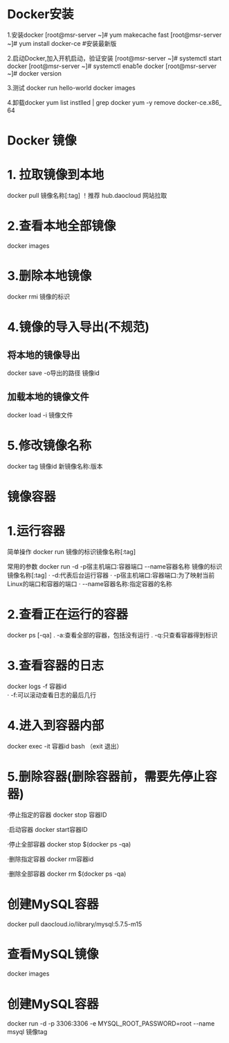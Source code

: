 # **Docker安装**
1.安装docker
[root@msr-server ~]# yum makecache fast
[root@msr-server ~]# yum install docker-ce #安装最新版

2.启动Docker,加入开机启动，验证安装
[root@msr-server ~]# systemctl start docker
[root@msr-server ~]# systemctl enab1e docker
[root@msr-server ~]# docker version

3.测试
docker run hello-world
docker images

4.卸载docker
yum list instlled | grep docker
yum -y remove docker-ce.x86_ 64



# **Docker 镜像**
# 1. 拉取镜像到本地
docker pull 镜像名称[:tag]    ！推荐 hub.daocloud 网站拉取

# 2.查看本地全部镜像
docker images

# 3.删除本地镜像
docker rmi 镜像的标识

# 4.镜像的导入导出(不规范)
## 将本地的镜像导出
docker save -o导出的路径 镜像id

## 加载本地的镜像文件
docker load -i 镜像文件

# 5.修改镜像名称
docker tag 镜像id 新镜像名称:版本


# **镜像容器**

# 1.运行容器
简单操作
docker run 镜像的标识镜像名称[:tag]

常用的参数
docker run -d -p宿主机端口∶容器端口 --name容器名称  镜像的标识镜像名称[:tag]
· -d:代表后台运行容器
· -p宿主机端口:容器端口:为了映射当前Linux的端口和容器的端口
· --name容器名称:指定容器的名称

# 2.查看正在运行的容器
docker ps [-qa]
. -a:查看全部的容器，包括没有运行
. -q:只查看容器得到标识

# 3.查看容器的日志
docker logs -f 容器id       
· -f:可以滚动查看日志的最后几行

# 4.进入到容器内部
docker exec -it 容器id bash （exit 退出）

# 5.删除容器(删除容器前，需要先停止容器)
·停止指定的容器
docker stop 容器ID

·启动容器
docker start容器ID

·停止全部容器
docker stop $(docker ps -qa)

·删除指定容器
docker rm容器id

·删除全部容器
docker rm $(docker ps -qa)

# 创建MySQL容器
docker pull daocloud.io/library/mysql:5.7.5-m15

# 查看MySQL镜像
docker images

# 创建MySQL容器
docker run -d -p 3306:3306 -e MYSQL_ROOT_PASSWORD=root --name msyql 镜像tag


